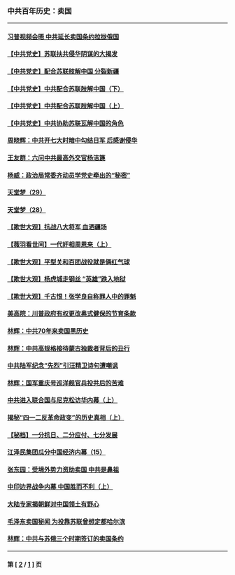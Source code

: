 ### 中共百年历史：卖国
---
#### [习普视频会晤 中共延长卖国条约拉拢俄国](../../pages/nf1176117/n13060971.md?10160430) 
#### [【中共党史】苏联扶共侵华阴谋的大揭发](../../pages/nf1176117/n13056050.md?10160430) 
#### [【中共党史】配合苏联肢解中国 分裂新疆](../../pages/nf1176117/n13040700.md?10160430) 
#### [【中共党史】中共配合苏联肢解中国（下）](../../pages/nf1176117/n13035660.md?10160430) 
#### [【中共党史】中共配合苏联肢解中国（上）](../../pages/nf1176117/n13030262.md?10160430) 
#### [【中共党史】中共协助苏联瓦解中国的角色](../../pages/nf1176117/n13018109.md?10160430) 
#### [周晓辉：中共开七大时暗中勾结日军 后感谢侵华](../../pages/nf1176117/n12921960.md?10160430) 
#### [王友群：六问中共最高外交官杨洁篪](../../pages/nf1176117/n12836495.md?10160430) 
#### [杨威：政治局常委齐动员学党史牵出的“秘密”](../../pages/nf1176117/n12764642.md?10160430) 
#### [天堂梦（29）](../../pages/nf1176117/n12408465.md?10160430) 
#### [天堂梦（28）](../../pages/nf1176117/n12408309.md?10160430) 
#### [【欺世大观】抗战八大将军 血洒疆场](../../pages/nf1176117/n12357044.md?10160430) 
#### [【薇羽看世间】一代奸相周恩来（上）](../../pages/nf1176117/n12401109.md?10160430) 
#### [【欺世大观】平型关和百团战役就是俩红气球](../../pages/nf1176117/n12359157.md?10160430) 
#### [【欺世大观】杨虎城走钢丝 “英雄”跌入地狱](../../pages/nf1176117/n12358840.md?10160430) 
#### [【欺世大观】千古恨！张学良自称罪人中的罪魁](../../pages/nf1176117/n12358629.md?10160430) 
#### [美高院：川普政府有权更改奥式健保的节育条款](../../pages/nf1176117/n12242171.md?10160430) 
#### [林辉：中共70年来卖国黑历史](../../pages/nf1176117/n11552181.md?10160430) 
#### [林辉：中共高规格接待蒙古独裁者背后的丑行](../../pages/nf1176117/n11225005.md?10160430) 
#### [中共陆军纪念“先烈”引汪精卫诗句遭嘲讽](../../pages/nf1176117/n11153345.md?10160430) 
#### [林辉：国军重庆号巡洋舰官兵投共后的苦难](../../pages/nf1176117/n10997801.md?10160430) 
#### [中共进入联合国与尼克松访华内幕（上）](../../pages/nf1176117/n10138788.md?10160430) 
#### [揭秘“四一二反革命政变”的历史真相（上）](../../pages/nf1176117/n9996650.md?10160430) 
#### [【秘档】一分抗日、二分应付、七分发展](../../pages/nf1176117/n9331484.md?10160430) 
#### [江泽民集团瓜分中国经济内幕（15）](../../pages/nf1176117/n9268584.md?10160430) 
#### [张东园：受境外势力资助卖国 中共是鼻祖](../../pages/nf1176117/n9272480.md?10160430) 
#### [中印边界战争内幕 中国胜而不利（上）](../../pages/nf1176117/n9252458.md?10160430) 
#### [大陆专家揭朝鲜对中国领土有野心](../../pages/nf1176117/n9074056.md?10160430) 
#### [毛泽东卖国秘闻 为投靠苏联曾想定都哈尔滨](../../pages/nf1176117/n9058631.md?10160430) 
#### [林辉：中共与苏俄三个时期签订的卖国条约](../../pages/nf1176117/n9036062.md?10160430) 

---
#### 第 [ [2](./2.md?10160430) / [1](./1.md?10160430) ] 页
